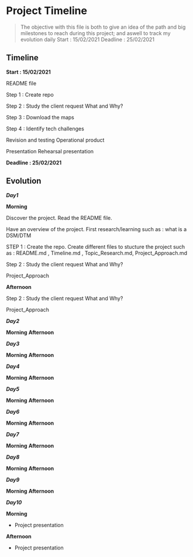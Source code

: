 # Project Timeline

> The objective with this file is both to give an idea of the path and big milestones to reach during this project; and aswell to track my evolution daily
Start : 15/02/2021
Deadline : 25/02/2021


## Timeline

**Start : 15/02/2021**

README file

Step 1 : Create repo

Step 2 : Study the client request What and Why?


Step 3 : Download the maps


Step 4 : Identify tech challenges


Revision and testing
Operational product

Presentation
Rehearsal presentation

**Deadline : 25/02/2021**



## Evolution

***Day1*** 

**Morning**

Discover the project.
Read the README file.

Have an overview of the project.
First research/learning such as : what is a DSM/DTM

STEP 1 :
Create the repo.
Create different files to stucture the project such as : README.md , Timeline.md , Topic_Research.md, Project_Approach.md


Step 2 : 
Study the client request What and Why?

Project_Approach


**Afternoon**

Step 2 : 
Study the client request What and Why?

Project_Approach


***Day2*** 

**Morning**
**Afternoon**



***Day3*** 

**Morning**
**Afternoon**


***Day4*** 

**Morning**
**Afternoon**



***Day5*** 

**Morning**
**Afternoon**



***Day6*** 

**Morning**
**Afternoon**


***Day7*** 

**Morning**
**Afternoon**


***Day8*** 

**Morning**
**Afternoon**


***Day9*** 

**Morning**
**Afternoon**


***Day10*** 

**Morning**

 * Project presentation
 
**Afternoon**

* Project presentation
